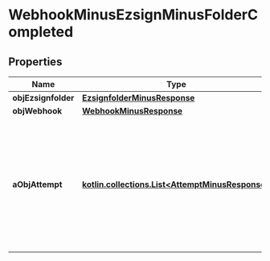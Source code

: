 
# WebhookMinusEzsignMinusFolderCompleted

## Properties
Name | Type | Description | Notes
------------ | ------------- | ------------- | -------------
**objEzsignfolder** | [**EzsignfolderMinusResponse**](EzsignfolderMinusResponse.md) |  | 
**objWebhook** | [**WebhookMinusResponse**](WebhookMinusResponse.md) |  | 
**aObjAttempt** | [**kotlin.collections.List&lt;AttemptMinusResponse&gt;**](AttemptMinusResponse.md) | An array containing details of previous attempts that were made to deliver the message. The array is empty if it&#39;s the first attempt. | 



